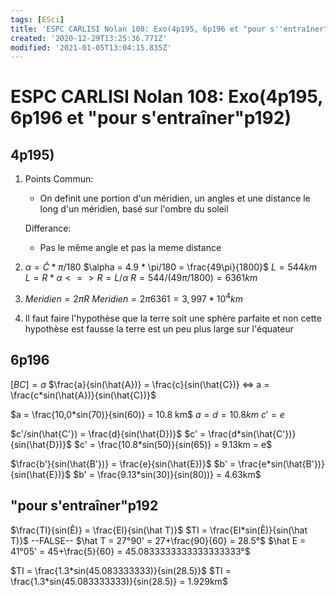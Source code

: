 ```yaml
---
tags: [ESci]
title: 'ESPC CARLISI Nolan 108: Exo(4p195, 6p196 et "pour s''entraîner"p192)'
created: '2020-12-29T13:25:36.771Z'
modified: '2021-01-05T13:04:15.835Z'
---
```


# ESPC CARLISI Nolan 108: Exo(4p195, 6p196 et "pour s'entraîner"p192)

## 4p195)

1) Points Commun:
    - On definit une portion d'un méridien, un angles et une distance le long d'un méridien, basé sur l'ombre du soleil
    
    Differance:
    - Pas le même angle et pas la meme distance

2) $\alpha = \hat{C} * \pi/180$
$\alpha = 4.9 * \pi/180 = \frac{49\pi}{1800}$
$L = 544km$
$L = R * \alpha <=> R = L/\alpha$
$R = 544/(49\pi/1800) = 6361 km$

3) $Meridien = 2\pi R$
$Meridien = 2\pi 6361 = 3,997 * 10^{4} km$

4) Il faut faire l'hypothèse que la terre soit une sphère parfaite et non cette hypothèse est fausse la terre est un peu plus large sur l'équateur


## 6p196

$[BC] = a$
$\frac{a}{sin(\hat{A})} = \frac{c}{sin(\hat{C})} <=> a = \frac{c*sin(\hat{A})}{sin(\hat{C})}$

$a = \frac{10,0*sin(70)}{sin(60)} = 10.8 km$
$a = d = 10.8km$
$c' = e$

$c'/sin(\hat{C'}) = \frac{d}{sin(\hat{D})}$
$c' = \frac{d*sin(\hat{C'})}{sin(\hat{D})}$
$c' = \frac{10.8*sin(50)}{sin(65)} = 9.13km = e$

$\frac{b'}{sin(\hat{B'})} = \frac{e}{sin(\hat{E})}$
$b' = \frac{e*sin(\hat{B'})}{sin(\hat{E})}$
$b' = \frac{9.13*sin(30)}{sin(80))} = 4.63km$

##  "pour s'entraîner"p192

$\frac{TI}{sin(Ê)} = \frac{EI}{sin(\hat T)}$
$TI = \frac{EI*sin(Ê)}{sin(\hat T)}$
--FALSE--
$\hat T = 27°90' = 27+\frac{90}{60} = 28.5°$
$\hat E = 41°05' = 45+\frac{5}{60} = 45.0833333333333333333°$

$TI = \frac{1.3*sin(45.083333333)}{sin(28.5)}$
$TI = \frac{1.3*sin(45.083333333)}{sin(28.5)} = 1.929km$


